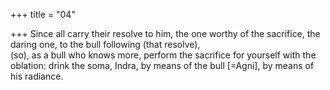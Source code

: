 +++
title = "04"

+++
Since all carry their resolve to him, the one worthy of the sacrifice, the  daring one, to the bull following (that resolve),  
(so), as a bull who knows more, perform the sacrifice for yourself with  the oblation: drink the soma, Indra, by means of the bull [=Agni], by  means of his radiance.  